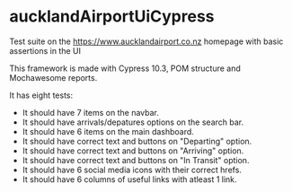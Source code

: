 # aucklandAirportUiCypress
Test suite on the https://www.aucklandairport.co.nz homepage with basic assertions in the UI

This framework is made with Cypress 10.3, POM structure and Mochawesome reports.

It has eight tests:

- It should have 7 items on the navbar.
- It should have arrivals/depatures options on the search bar.
- It should have 6 items on the main dashboard.
- It should have correct text and buttons on "Departing" option.
- It should have correct text and buttons on "Arriving" option.
- It should have correct text and buttons on "In Transit" option.
- It should have 6 social media icons with their correct hrefs.
- It should have 6 columns of useful links with atleast 1 link.
